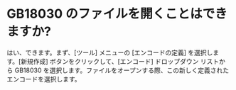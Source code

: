 # GB18030 のファイルを開くことはできますか?

はい、できます。まず、\[ツール\] メニューの \[エンコードの定義\] を選択します。\[新規作成\] ボタンをクリックして、\[エンコード\] ドロップダウン リストから GB18030 を選択します。ファイルをオープンする際、この新しく定義されたエンコードを選択します。